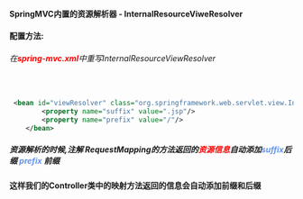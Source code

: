 #### SpringMVC内置的资源解析器 - InternalResourceViweResolver



#### 	配置方法:

###### 			在<font color='red'>**spring-mvc.xml**</font>中重写InternalResourceViewResolver

​			

```xml
 <bean id="viewResolver" class="org.springframework.web.servlet.view.InternalResourceViewResolver">
        <property name="suffix" value=".jsp"/>
        <property name="prefix" value="/"/>
    </bean>
```



##### 资源解析的时候,注解 RequestMapping的方法返回的<font color='red'>资源信息</font>自动添加<font color='cornflowerblue'>suffix</font>后缀 <font color='cornflowerblue'>prefix</font> 前缀

##### 

#### 这样我们的Controller类中的映射方法返回的信息会自动添加前缀和后缀

